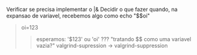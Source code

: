 Verificar se precisa implementar o |&
Decidir o que fazer quando, na expansao de variavel, recebemos algo como echo "$$oi"
> oi=123
>>esperamos: '$123'    ou        'oi'            ??? "tratando $$ como uma variavel vazia?"
valgrind-supression -> valgrind-suppression
